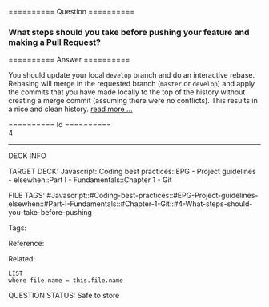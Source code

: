 ========== Question ==========  

### What steps should you take before pushing your feature and making a Pull Request?  

========== Answer ==========  

You should update your local `develop` branch and do an interactive rebase. Rebasing will merge in the requested branch (`master` or `develop`) and apply the commits that you have made locally to the top of the history without creating a merge commit (assuming there were no conflicts). This results in a nice and clean history. [read more ...](https://www.atlassian.com/git/tutorials/merging-vs-rebasing)

========== Id ==========  
4

---

DECK INFO

TARGET DECK: Javascript::Coding best practices::EPG - Project guidelines - elsewhen::Part I - Fundamentals::Chapter 1 - Git

FILE TAGS: #Javascript::#Coding-best-practices::#EPG-Project-guidelines-elsewhen::#Part-I-Fundamentals::#Chapter-1-Git::#4-What-steps-should-you-take-before-pushing

Tags:

Reference:

Related:

```dataview
LIST
where file.name = this.file.name
```

QUESTION STATUS: Safe to store
